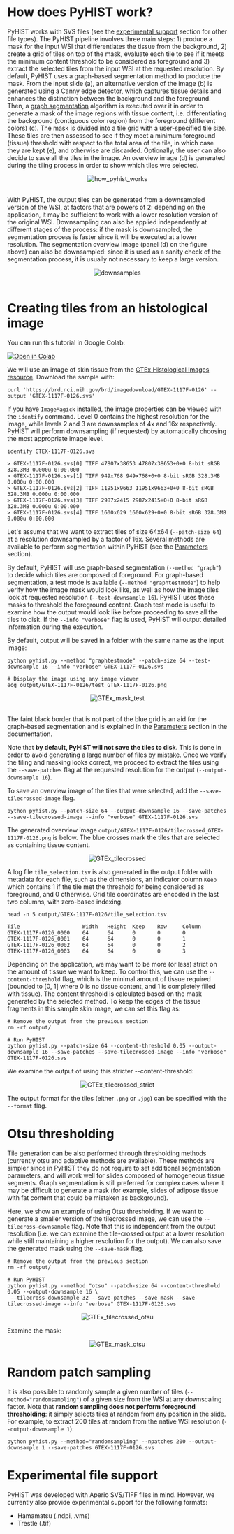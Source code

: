 # How does PyHIST work?
PyHIST works with SVS files (see the [experimental support](#experimental_support) section for other file types). The PyHIST pipeline involves three main steps: 1) produce a mask for the input WSI that differentiates the tissue from the background, 2) create a grid of tiles on top of the mask, evaluate each tile to see if it meets the minimum content threshold to be considered as foreground and 3) extract the selected tiles from the input WSI at the requested resolution. By default, PyHIST uses a graph-based segmentation method to produce the mask. From the input slide (a), an alternative version of the image (b) is generated using a Canny edge detector, which captures tissue details and enhances the distinction between the background and the foreground. Then, a [graph segmentation](http://people.cs.uchicago.edu/~pff/papers/seg-ijcv.pdf) algorithm is executed over it in order to generate a mask of the image regions with tissue content, i.e. differentiating the background (contiguous color region) from the foreground (different colors) (c). The mask is divided into a tile grid with a user-specified tile size. These tiles are then assessed to see if they meet a minimum foreground (tissue) threshold with respect to the total area of the tile, in which case they are kept (e), and otherwise are discarded. Optionally, the user can also decide to save all the tiles in the image. An overview image (d) is generated during the tiling process in order to show which tiles wre selected. 

<div align="center">
<img src="https://raw.githubusercontent.com/manuel-munoz-aguirre/PyHIST/master/docs/resources/how_pyhist_works.png" alt="how_pyhist_works"></img>
</div>
<br>

With PyHIST, the output tiles can be generated from a downsampled version of the WSI, at factors that are powers of 2: depending on the application, it may be sufficient to work with a lower resolution version of the original WSI. Downsampling can also be applied independently at different stages of the process: if the mask is downsampled, the segmentation process is faster since it will be executed at a lower resolution. The segmentation overview image (panel (d) on the figure above) can also be downsampled: since it is used as a sanity check of the segmentation process, it is usually not necessary to keep a large version.

<div align="center">
<img src="https://raw.githubusercontent.com/manuel-munoz-aguirre/PyHIST/master/docs/resources/downsamples.png" alt="downsamples"></img>
</div>
<br>

# Creating tiles from an histological image
You can run this tutorial in Google Colab:

[![Open in Colab](https://colab.research.google.com/assets/colab-badge.svg)](https://colab.research.google.com/drive/17O8bhzDb9Wa594zBl5C5ubEnjQvbdknn?usp=sharing)

We will use an image of skin tissue from the [GTEx Histological Images resource](https://brd.nci.nih.gov/brd/image-search/search_specimen/). Download the sample with: 

	curl 'https://brd.nci.nih.gov/brd/imagedownload/GTEX-1117F-0126' --output 'GTEX-1117F-0126.svs'

If you have `ImageMagick` installed, the image properties can be viewed with the `identify` command. Level 0 contains the highest resolution for the image, while levels 2 and 3 are downsamples of 4x and 16x respectively. PyHIST will perform downsampling (if requested) by automatically choosing the most appropriate image level.
	
	identify GTEX-1117F-0126.svs

	> GTEX-1117F-0126.svs[0] TIFF 47807x38653 47807x38653+0+0 8-bit sRGB 328.3MB 0.000u 0:00.000
	> GTEX-1117F-0126.svs[1] TIFF 949x768 949x768+0+0 8-bit sRGB 328.3MB 0.000u 0:00.000
	> GTEX-1117F-0126.svs[2] TIFF 11951x9663 11951x9663+0+0 8-bit sRGB 328.3MB 0.000u 0:00.000
	> GTEX-1117F-0126.svs[3] TIFF 2987x2415 2987x2415+0+0 8-bit sRGB 328.3MB 0.000u 0:00.000
	> GTEX-1117F-0126.svs[4] TIFF 1600x629 1600x629+0+0 8-bit sRGB 328.3MB 0.000u 0:00.000

Let's assume that we want to extract tiles of size 64x64 (`--patch-size 64`) at a resolution downsampled by a factor of 16x. Several methods are available to perform segmentation within PyHIST (see the [Parameters](parameters.md) section). 

By default, PyHIST will use graph-based segmentation (`--method "graph"`) to decide which tiles are composed of foreground. For graph-based segmentation, a test mode is available (`--method "graphtestmode"`) to help verify how the image mask would look like, as well as how the image tiles look at requested resolution (`--test-downsample 16`). PyHIST uses these masks to threshold the foreground content. Graph test mode is useful to examine how the output would look like before proceeding to save all the tiles to disk. If the `--info "verbose"` flag is used, PyHIST will output detailed information during the execution.

By default, output will be saved in a folder with the same name as the input image:
```shell
python pyhist.py --method "graphtestmode" --patch-size 64 --test-downsample 16 --info "verbose" GTEX-1117F-0126.svs
	
# Display the image using any image viewer
eog output/GTEX-1117F-0126/test_GTEX-1117F-0126.png
```

<a name="testimage">
<div align="center">
<img src="https://raw.githubusercontent.com/manuel-munoz-aguirre/PyHIST/master/docs/resources/test_GTEX-1117F-0126.png" alt="GTEx_mask_test"></img>
</div>
</a>
<br>

The faint black border that is not part of the blue grid is an aid for the graph-based segmentation and is explained in the [Parameters](parameters.md) section in the documentation.

Note that **by default, PyHIST will not save the tiles to disk**. This is done in order to avoid generating a large number of files by mistake. Once we verify the tiling and masking looks correct, we proceed to extract the tiles using the `--save-patches` flag at the requested resolution for the output (`--output-downsample 16`).

To save an overview image of the tiles that were selected, add the `--save-tilecrossed-image` flag.

	python pyhist.py --patch-size 64 --output-downsample 16 --save-patches --save-tilecrossed-image --info "verbose" GTEX-1117F-0126.svs


The generated overview image `output/GTEX-1117F-0126/tilecrossed_GTEX-1117F-0126.png` is below. The blue crosses mark the tiles that are selected as containing tissue content.
<div align="center">
<img src="https://raw.githubusercontent.com/manuel-munoz-aguirre/PyHIST/master/docs/resources/tilecrossed_GTEX-1117F-0126.png" alt="GTEx_tilecrossed"></img>
</div>

A log file `tile_selection.tsv` is also generated in the output folder with metadata for each file, such as the dimensions, an indicator column `Keep` which contains 1 if the tile met the threshold for being considered as foreground, and 0 otherwise. Grid tile coordinates are encoded in the last two columns, with zero-based indexing.
```shell
head -n 5 output/GTEX-1117F-0126/tile_selection.tsv
```

```
Tile                    Width   Height  Keep    Row     Column
GTEX-1117F-0126_0000    64      64      0       0       0
GTEX-1117F-0126_0001    64      64      0       0       1
GTEX-1117F-0126_0002    64      64      0       0       2
GTEX-1117F-0126_0003    64      64      0       0       3
```

Depending on the application, we may want to be more (or less) strict on the amount of tissue we want to keep. To control this, we can use the `--content-threshold` flag, which is the minimal amount of tissue required (bounded to [0, 1] where 0 is no tissue content, and 1 is completely filled with tissue). The content threshold is calculated based on the mask generated by the selected method. To keep the edges of the tissue fragments in this sample skin image, we can set this flag as:

```shell
# Remove the output from the previous section
rm -rf output/

# Run PyHIST
python pyhist.py --patch-size 64 --content-threshold 0.05 --output-downsample 16 --save-patches --save-tilecrossed-image --info "verbose" GTEX-1117F-0126.svs
```

We examine the output of using this stricter --content-threshold:
<div align="center">
<img src="https://raw.githubusercontent.com/manuel-munoz-aguirre/PyHIST/master/docs/resources/tilecrossed_GTEX-1117F-0126_strict.png" alt="GTEx_tilecrossed_strict"></img>
</div>

The output format for the tiles (either `.png` or `.jpg`) can be specified with the `--format` flag.

# Otsu thresholding<a name="otsu"></a>
Tile generation can be also performed through thresholding methods (currently otsu and adaptive methods are available). These methods are simpler since in PyHIST they do not require to set additional segmentation parameters, and will work well for slides composed of homogeneous tissue segments. Graph segmentation is still preferred for complex cases where it may be difficult to generate a mask (for example, slides of adipose tissue with fat content that could be mistaken as background).

Here, we show an example of using Otsu thresholding. If we want to generate a smaller version of the tilecrossed image, we can use the `--tilecross-downsample` flag. Note that this is independent from the output resolution (i.e. we can examine the tile-crossed output at a lower resolution while still maintaining a higher resolution for the output). We can also save the generated mask using the `--save-mask` flag.

```shell
# Remove the output from the previous section
rm -rf output/

# Run PyHIST
python pyhist.py --method "otsu" --patch-size 64 --content-threshold 0.05 --output-downsample 16 \
 --tilecross-downsample 32 --save-patches --save-mask --save-tilecrossed-image --info "verbose" GTEX-1117F-0126.svs
```
<div align="center">
<img src="https://raw.githubusercontent.com/manuel-munoz-aguirre/PyHIST/master/docs/resources/tilecrossed_GTEX-1117F-0126_otsu.png" alt="GTEx_tilecrossed_otsu"></img>
</div>

Examine the mask:
<div align="center">
<img src="https://raw.githubusercontent.com/manuel-munoz-aguirre/PyHIST/master/docs/resources/mask_GTEX-1117F-0126_otsu.png" alt="GTEx_mask_otsu"></img>
</div>


# Random patch sampling<a name="randomsapling"></a>
It is also possible to randomly sample a given number of tiles (`--method="randomsampling"`) of a given size from the WSI at any downscaling factor. Note that **random sampling does not perform foreground thresholding**: it simply selects tiles at random from any position in the slide. For example, to extract 200 tiles at random from the native WSI resolution (`--output-downsample 1`):

```shell
python pyhist.py --method="randomsampling" --npatches 200 --output-downsample 1 --save-patches GTEX-1117F-0126.svs
```

# Experimental file support<a name="experimental_support"></a>
PyHIST was developed with Aperio SVS/TIFF files in mind. However, we currently also provide experimental support for the following formats:
* Hamamatsu (.ndpi, .vms)
* Trestle (.tif)